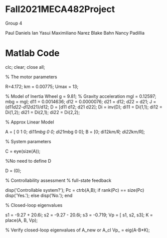# Fall2021MECA482Project
Group 4

Paul Daniels
Ian Yasui 
Maximiliano Narez
Blake Bahn
Nancy Padillia

# Matlab Code
clc; clear; close all;

% The motor parameters

R=4.172;
km = 0.00775;
Umax = 13;

% Model of Inertia Wheel
g = 9.81; % Gravity acceleration
mgl = 0.12597;
mbg = mgl;
d11 = 0.0014636;
d12 = 0.0000076;
d21 = d12;
d22 = d21;
J = (d11*d22-d12*d21)/d12;
D = [d11 d12; d21 d22];
Di = inv(D);
di11 = Di(1,1);
di12 = Di(1,2);
di21 = Di(2,1);
di22 = Di(2,2);

% Approx Linear Model

A = [ 0 1 0; di11*mbg 0 0; di21*mbg 0 0];
B = [0; di12*km/R; di22*km/R];

% System parameters

C = eye(size(A));

%No need to define D

D = (0);

% Controllability assessment
% full-state feedback

disp('Controllable system?');
Pc = ctrb(A,B);
if rank(Pc) == size(Pc)
disp('Yes.');
else
disp('No.');
end

% Closed-loop eigenvalues

s1 = -9.27 + 20.6i;
s2 = -9.27 - 20.6i;
s3 = -0.719;
Vp = [ s1, s2, s3];
K = place(A, B, Vp);

% Verify closed-loop eigenvalues of A_new or A_cl
Vp_ = eig(A-B*K);
